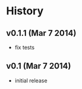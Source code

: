 History
=======

v0.1.1 (Mar 7 2014)
----------------

* fix tests

v0.1 (Mar 7 2014)
----------------

* initial release
